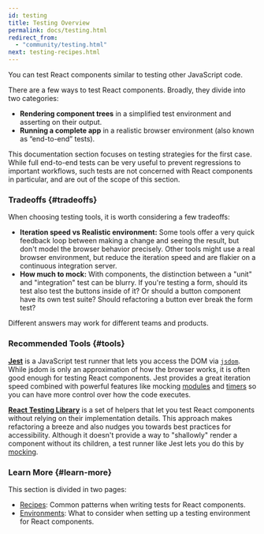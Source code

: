 ```yaml
---
id: testing
title: Testing Overview
permalink: docs/testing.html
redirect_from:
  - "community/testing.html"
next: testing-recipes.html
---
```


You can test React components similar to testing other JavaScript code.

There are a few ways to test React components. Broadly, they divide into two categories:

* **Rendering component trees** in a simplified test environment and asserting on their output.
* **Running a complete app** in a realistic browser environment (also known as “end-to-end” tests).

This documentation section focuses on testing strategies for the first case. While full end-to-end tests can be very useful to prevent regressions to important workflows, such tests are not concerned with React components in particular, and are out of the scope of this section.

### Tradeoffs {#tradeoffs}


When choosing testing tools, it is worth considering a few tradeoffs:

* **Iteration speed vs Realistic environment:** Some tools offer a very quick feedback loop between making a change and seeing the result, but don't model the browser behavior precisely. Other tools might use a real browser environment, but reduce the iteration speed and are flakier on a continuous integration server.
* **How much to mock:** With components, the distinction between a "unit" and "integration" test can be blurry. If you're testing a form, should its test also test the buttons inside of it? Or should a button component have its own test suite? Should refactoring a button ever break the form test?

Different answers may work for different teams and products.

### Recommended Tools {#tools}

**[Jest](https://facebook.github.io/jest/)** is a JavaScript test runner that lets you access the DOM via [`jsdom`](/docs/testing-environments.html#mocking-a-rendering-surface). While jsdom is only an approximation of how the browser works, it is often good enough for testing React components. Jest provides a great iteration speed combined with powerful features like mocking [modules](/docs/testing-environments.html#mocking-modules) and [timers](/docs/testing-environments.html#mocking-timers) so you can have more control over how the code executes.

**[React Testing Library](https://testing-library.com/react)** is a set of helpers that let you test React components without relying on their implementation details. This approach makes refactoring a breeze and also nudges you towards best practices for accessibility. Although it doesn't provide a way to "shallowly" render a component without its children, a test runner like Jest lets you do this by [mocking](/docs/testing-recipes.html#mocking-modules).

### Learn More {#learn-more}

This section is divided in two pages:

- [Recipes](/docs/testing-recipes.html): Common patterns when writing tests for React components.
- [Environments](/docs/testing-environments.html): What to consider when setting up a testing environment for React components.
